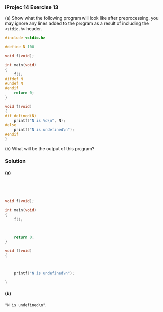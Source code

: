 ### iProjec 14 Exercise 13

(a) Show what the following program will look like after preprocessing. you may
ignore any lines added to the program as a result of including the `<stdio.h>`
header.

```c
#include <stdio.h>

#define N 100

void f(void);

int main(void)
{
    f();
#ifdef N
#undef N
#endif
    return 0;
}

void f(void)
{
#if defined(N)
    printf("N is %d\n", N);
#else
    printf("N is undefined\n");
#endif
}
```

(b) What will be the output of this program?

### Solution

#### (a)

```c




void f(void);

int main(void)
{
    f();



    return 0;
}

void f(void)
{



    printf("N is undefined\n");

}
```

#### (b)

`"N is undefined\n"`.
